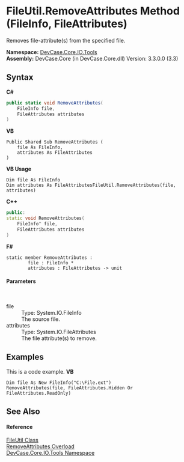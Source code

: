 # FileUtil.RemoveAttributes Method (FileInfo, FileAttributes)
 

Removes file-attribute(s) from the specified file.

**Namespace:**&nbsp;<a href="N_DevCase_Core_IO_Tools">DevCase.Core.IO.Tools</a><br />**Assembly:**&nbsp;DevCase.Core (in DevCase.Core.dll) Version: 3.3.0.0 (3.3)

## Syntax

**C#**<br />
``` C#
public static void RemoveAttributes(
	FileInfo file,
	FileAttributes attributes
)
```

**VB**<br />
``` VB
Public Shared Sub RemoveAttributes ( 
	file As FileInfo,
	attributes As FileAttributes
)
```

**VB Usage**<br />
``` VB Usage
Dim file As FileInfo
Dim attributes As FileAttributesFileUtil.RemoveAttributes(file, attributes)
```

**C++**<br />
``` C++
public:
static void RemoveAttributes(
	FileInfo^ file, 
	FileAttributes attributes
)
```

**F#**<br />
``` F#
static member RemoveAttributes : 
        file : FileInfo * 
        attributes : FileAttributes -> unit 

```


#### Parameters
&nbsp;<dl><dt>file</dt><dd>Type: System.IO.FileInfo<br />The source file.</dd><dt>attributes</dt><dd>Type: System.IO.FileAttributes<br />The file attribute(s) to remove.</dd></dl>

## Examples
This is a code example. 
**VB**<br />
``` VB
Dim file As New FileInfo("C:\File.ext")
RemoveAttributes(file, FileAttributes.Hidden Or FileAttributes.ReadOnly)
```


## See Also


#### Reference
<a href="T_DevCase_Core_IO_Tools_FileUtil">FileUtil Class</a><br /><a href="Overload_DevCase_Core_IO_Tools_FileUtil_RemoveAttributes">RemoveAttributes Overload</a><br /><a href="N_DevCase_Core_IO_Tools">DevCase.Core.IO.Tools Namespace</a><br />